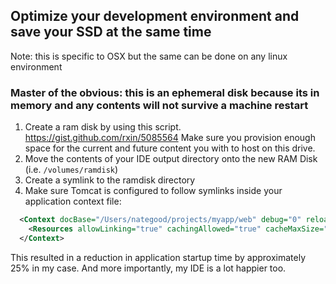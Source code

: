 
## Optimize your development environment and save your SSD at the same time

Note: this is specific to OSX but the same can be done on any linux environment

### Master of the obvious: this is an ephemeral disk because its in memory and any contents will not survive a machine restart

1. Create a ram disk by using this script. https://gist.github.com/rxin/5085564 Make sure you provision enough space for the current and future content you with to host on this drive.
2. Move the contents of your IDE output directory onto the new RAM Disk (i.e. `/volumes/ramdisk`)
3. Create a symlink to the ramdisk directory
4. Make sure Tomcat is configured to follow symlinks inside your application context file:
```xml
  <Context docBase="/Users/nategood/projects/myapp/web" debug="0" reloadable="false" useHttpOnly="false" >
    <Resources allowLinking="true" cachingAllowed="true" cacheMaxSize="100000" />
  </Context>
```

This resulted in a reduction in application startup time by approximately 25% in my case.  And more importantly, my IDE is a lot happier too.
